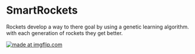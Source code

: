 # SmartRockets
Rockets develop a way to there goal by using a genetic learning algorithm. with each generation of rockets they get better.

<a href="https://imgflip.com/gif/1yvwf9"><img src="https://i.imgflip.com/1yvwf9.gif" title="made at imgflip.com"/></a>
